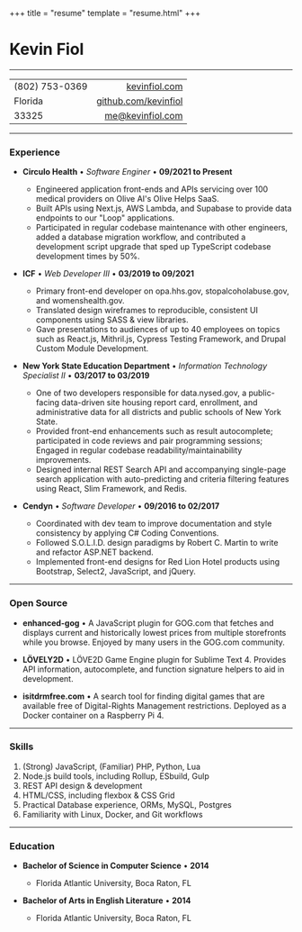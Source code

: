 +++
title = "resume"
template = "resume.html"
+++

# Kevin Fiol

---

|                   |                                                         |
|-------------------|--------------------------------------------------------:|
| (802) 753-0369    | [kevinfiol.com](https://www.kevinfiol.com)               |
| Florida           | [github.com/kevinfiol](https://www.github.com/kevinfiol) |
| 33325             | [me@kevinfiol.com](mailto:me@kevinfiol.com)       |

---

### Experience

* **Circulo Health** • *Software Enginer* • __09/2021 to Present__
    * Engineered application front-ends and APIs servicing over 100 medical providers on Olive AI's Olive Helps SaaS.
    * Built APIs using Next.js, AWS Lambda, and Supabase to provide data endpoints to our "Loop" applications.
    * Participated in regular codebase maintenance with other engineers, added a database migration workflow, and contributed a development script upgrade that sped up TypeScript codebase development times by 50%.

* **ICF** • *Web Developer III* • __03/2019 to 09/2021__
    * Primary front-end developer on opa.hhs.gov, stopalcoholabuse.gov, and womenshealth.gov.
    * Translated design wireframes to reproducible, consistent UI components using SASS & view libraries.
    * Gave presentations to audiences of up to 40 employees on topics such as React.js, Mithril.js, Cypress Testing Framework, and Drupal Custom Module Development.

* **New York State Education Department** • *Information Technology Specialist II* • __03/2017 to 03/2019__
    * One of two developers responsible for data.nysed.gov, a public-facing data-driven site housing report card, enrollment, and administrative data for all districts and public schools of New York State.
    * Provided front-end enhancements such as result autocomplete; participated in code reviews and pair programming sessions; Engaged in regular codebase readability/maintainability improvements.
    * Designed internal REST Search API and accompanying single-page search application with auto-predicting and criteria filtering features using React, Slim Framework, and Redis.

* **Cendyn** • *Software Developer* • __09/2016 to 02/2017__
    * Coordinated with dev team to improve documentation and style consistency by applying C# Coding Conventions.
    * Followed S.O.L.I.D. design paradigms by Robert C. Martin to write and refactor ASP.NET backend.
    * Implemented front-end designs for Red Lion Hotel products using Bootstrap, Select2, JavaScript, and jQuery.

---

### Open Source

* **enhanced-gog** • A JavaScript plugin for GOG.com that fetches and displays current and historically lowest prices from multiple storefronts while you browse. Enjoyed by many users in the GOG.com community.

* **LÖVELY2D** • LÖVE2D Game Engine plugin for Sublime Text 4. Provides API information, autocomplete, and function signature helpers to aid in development.

* **isitdrmfree.com** • A search tool for finding digital games that are available free of Digital-Rights Management restrictions. Deployed as a Docker container on a Raspberry Pi 4.

---

### Skills

1. (Strong) JavaScript, (Familiar) PHP, Python, Lua
1. Node.js build tools, including Rollup, ESbuild, Gulp
1. REST API design & development
1. HTML/CSS, including flexbox & CSS Grid
1. Practical Database experience, ORMs, MySQL, Postgres
1. Familiarity with Linux, Docker, and Git workflows

---

### Education

* **Bachelor of Science in Computer Science** • __2014__
    * Florida Atlantic University, Boca Raton, FL

* **Bachelor of Arts in English Literature** • __2014__
    * Florida Atlantic University, Boca Raton, FL
